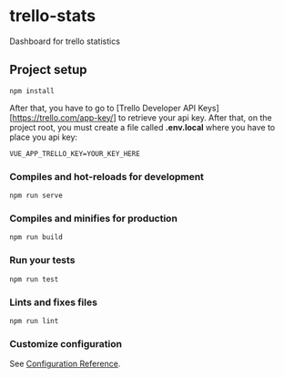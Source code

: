 # trello-stats

Dashboard for trello statistics

## Project setup
```
npm install
```
After that, you have to go to [Trello Developer API Keys][https://trello.com/app-key/] to retrieve your api key. After that, on the project root, you must create a file called **.env.local** where you have to place you api key:
```
VUE_APP_TRELLO_KEY=YOUR_KEY_HERE
```

### Compiles and hot-reloads for development
```
npm run serve
```

### Compiles and minifies for production
```
npm run build
```

### Run your tests
```
npm run test
```

### Lints and fixes files
```
npm run lint
```

### Customize configuration
See [Configuration Reference](https://cli.vuejs.org/config/).
